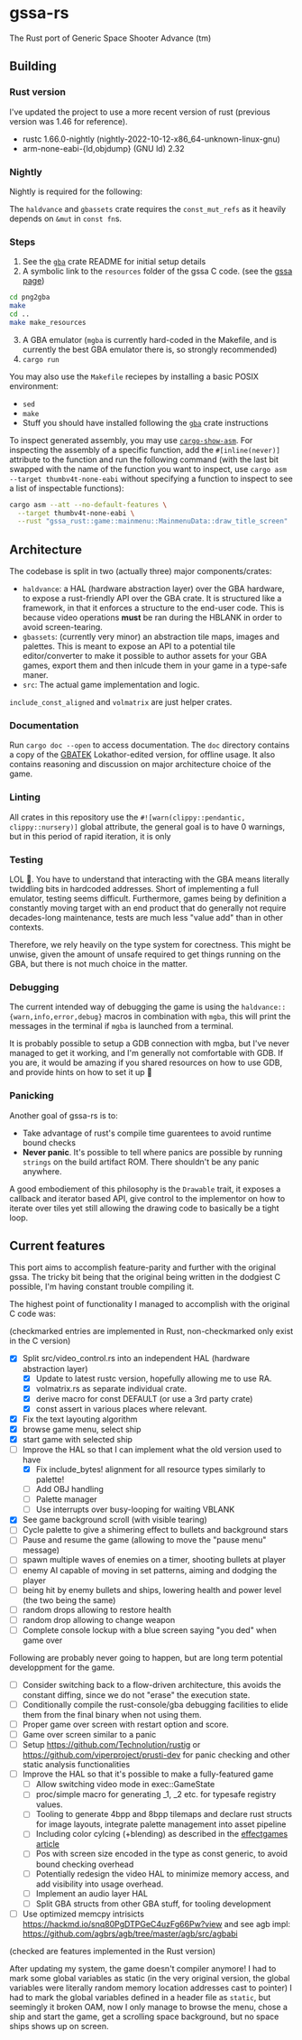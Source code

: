 # gssa-rs

The Rust port of Generic Space Shooter Advance (tm)

## Building

### Rust version

I've updated the project to use a more recent version of rust
(previous version was 1.46 for reference).

- rustc 1.66.0-nightly (nightly-2022-10-12-x86_64-unknown-linux-gnu)
- arm-none-eabi-{ld,objdump} (GNU ld) 2.32

### Nightly

Nightly is required for the following:

The `haldvance` and `gbassets` crate requires the `const_mut_refs` as it
heavily depends on `&mut` in `const fn`s.

### Steps

1. See the [`gba`] crate README for initial setup details
2. A symbolic link to the `resources` folder of the gssa C code. (see the
   [gssa page])

```sh
cd png2gba
make
cd ..
make make_resources
```

3. A GBA emulator (`mgba` is currently hard-coded in the Makefile, and is
   currently the best GBA emulator there is, so strongly recommended)
4. `cargo run`

You may also use the `Makefile` reciepes by installing a basic POSIX
environment:

- `sed`
- `make`
- Stuff you should have installed following the [`gba`] crate instructions

To inspect generated assembly, you may use [`cargo-show-asm`]. For inspecting
the assembly of a specific function, add the `#[inline(never)]` attribute to
the function and run the following command (with the last bit swapped with
the name of the function you want to inspect, use `cargo asm --target thumbv4t-none-eabi`
without specifying a function to inspect to see a list of inspectable functions):

```sh
cargo asm --att --no-default-features \
  --target thumbv4t-none-eabi \
  --rust "gssa_rust::game::mainmenu::MainmenuData::draw_title_screen"
```

## Architecture

The codebase is split in two (actually three) major components/crates:

- `haldvance`: a HAL (hardware abstraction layer) over the GBA hardware, to
  expose a rust-friendly API over the GBA crate. It is structured like a
  framework, in that it enforces a structure to the end-user code. This is
  because video operations **must** be ran during the HBLANK in order to avoid
  screen-tearing.
- `gbassets`: (currently very minor) an abstraction tile maps, images and
  palettes. This is meant to expose an API to a potential tile editor/converter
  to make it possible to author assets for your GBA games, export them and then
  inlcude them in your game in a type-safe maner.
- `src`: The actual game implementation and logic.

`include_const_aligned` and `volmatrix` are just helper crates.

### Documentation

Run `cargo doc --open` to access documentation. The `doc` directory contains
a copy of the [GBATEK] Lokathor-edited version, for offline usage. It also
contains reasoning and discussion on major architecture choice of the game. 

### Linting

All crates in this repository use the `#![warn(clippy::pendantic, clippy::nursery)]`
global attribute, the general goal is to have 0 warnings, but in this period
of rapid iteration, it is only 

### Testing

LOL 🤣.
You have to understand that interacting with the GBA means literally twiddling
bits in hardcoded addresses.
Short of implementing a full emulator, testing seems difficult.
Furthermore, games being by definition a constantly moving target
with an end product that do generally not require decades-long maintenance,
tests are much less "value add" than in other contexts.

Therefore, we rely heavily on the type system for corectness.
This might be unwise, given the amount of unsafe required to get things running
on the GBA, but there is not much choice in the matter.

### Debugging

The current intended way of debugging the game is using the
`haldvance::{warn,info,error,debug}` macros in combination with `mgba`, this
will print the messages in the terminal if `mgba` is launched from a terminal.

It is probably possible to setup a GDB connection with mgba, but I've never
managed to get it working, and I'm generally not comfortable with GDB.
If you are, it would be amazing if you shared resources on how to use GDB, and
provide hints on how to set it up 🙂

### Panicking

Another goal of gssa-rs is to:

- Take advantage of rust's compile time guarentees to avoid runtime bound checks
- **Never panic**. It's possible to tell where panics are possible by running
  `strings` on the build artifact ROM. There shouldn't be any panic anywhere.

A good embodiement of this philosophy is the `Drawable` trait, it exposes a
callback and iterator based API, give control to the implementor on how to
iterate over tiles yet still allowing the drawing code to basically be a tight
loop.

## Current features

This port aims to accomplish feature-parity and further with the original gssa.
The tricky bit being that the original being written in the dodgiest C possible,
I'm having constant trouble compiling it.

The highest point of functionality I managed to accomplish with the original C
code was:

(checkmarked entries are implemented in Rust, non-checkmarked only exist in the
C version)

- [X] Split src/video_control.rs into an independent HAL (hardware abstraction layer)
   - [X] Update to latest rustc version, hopefully allowing me to use RA.
   - [X] volmatrix.rs as separate individual crate.
   - [X] derive macro for const DEFAULT (or use a 3rd party crate)
   - [X] const assert in various places where relevant.
- [X] Fix the text layouting algorithm
- [X] browse game menu, select ship
- [X] start game with selected ship
- [ ] Improve the HAL so that I can implement what the old version used to have
   - [X] Fix include_bytes! alignment for all resource types similarly to palette!
   - [ ] Add OBJ handling
   - [ ] Palette manager
   - [ ] Use interrupts over busy-looping for waiting VBLANK
- [X] See game background scroll (with visible tearing)
- [ ] Cycle palette to give a shimering effect to bullets and background stars
- [ ] Pause and resume the game (allowing to move the "pause menu" message)
- [ ] spawn multiple waves of enemies on a timer, shooting bullets at player
- [ ] enemy AI capable of moving in set patterns, aiming and dodging the player
- [ ] being hit by enemy bullets and ships, lowering health and power level
      (the two being the same)
- [ ] random drops allowing to restore health
- [ ] random drop allowing to change weapon
- [ ] Complete console lockup with a blue screen saying "you ded" when game over

Following are probably never going to happen, but are long term potential
developpment for the game.

- [ ] Consider switching back to a flow-driven architecture, this avoids the
      constant diffing, since we do not "erase" the execution state.
- [ ] Conditionally compile the rust-console/gba debugging facilities to elide
      them from the final binary when not using them.
- [ ] Proper game over screen with restart option and score.
- [ ] Game over screen similar to a panic
- [ ] Setup <https://github.com/Technolution/rustig> or <https://github.com/viperproject/prusti-dev>
      for panic checking and other static analysis functionalities
- [ ] Improve the HAL so that it's possible to make a fully-featured game
   - [ ] Allow switching video mode in exec::GameState
   - [ ] proc/simple macro for generating _1, _2 etc. for typesafe registry values.
   - [ ] Tooling to generate 4bpp and 8bpp tilemaps and declare rust structs
         for image layouts, integrate palette management into asset pipeline
   - [ ] Including color cylcing (+blending) as described in the [effectgames article]
   - [ ] Pos with screen size encoded in the type as const generic, to avoid bound
         checking overhead
   - [ ] Potentially redesign the video HAL to minimize memory access, and add
         visibility into usage overhead.
   - [ ] Implement an audio layer HAL
   - [ ] Split GBA structs from other GBA stuff, for tooling development
- [ ] Use optimized memcpy intrisicts <https://hackmd.io/snq80PgDTPGeC4uzFg66Pw?view>
      and see agb impl: <https://github.com/agbrs/agb/tree/master/agb/src/agbabi>

(checked are features implemented in the Rust version)

After updating my system, the game doesn't compiler anymore! I had to mark
some global variables as static (in the very original version, the global
variables were literally random memory location addresses cast to pointer)
I had to mark the global variables defined in a header file as `static`,
but seemingly it broken OAM, now I only manage to browse the menu,
chose a ship and start the game, get a scrolling space background,
but no space ships shows up on screen.

[effectgames article]: http://www.effectgames.com/effect/article-Old_School_Color_Cycling_with_HTML5.html
[gssa page]: https://gitlab.com/nicopap/gssa/-/tree/master
[`gba`]: https://github.com/rust-console/gba
[`cargo-show-asm`]: https://crates.io/crates/cargo-show-asm
[GBATEK]: https://rust-console.github.io/gbatek-gbaonly/
